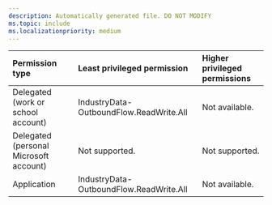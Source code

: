 ```yaml
---
description: Automatically generated file. DO NOT MODIFY
ms.topic: include
ms.localizationpriority: medium
---
```


| Permission type                        | Least privileged permission             | Higher privileged permissions |
| :------------------------------------- | :-------------------------------------- | :---------------------------- |
| Delegated (work or school account)     | IndustryData-OutboundFlow.ReadWrite.All | Not available. |
| Delegated (personal Microsoft account) | Not supported.                          | Not supported.                |
| Application                            | IndustryData-OutboundFlow.ReadWrite.All | Not available.                              |
